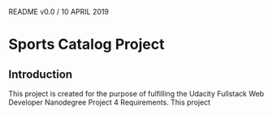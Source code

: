 README v0.0 / 10 APRIL 2019

# Sports Catalog Project

## Introduction

This project is created for the purpose of fulfilling the Udacity Fullstack Web
Developer Nanodegree Project 4 Requirements. This project 
